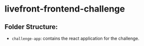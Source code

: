 # livefront-frontend-challenge

## Folder Structure:

- `challenge-app`: contains the react application for the challenge.